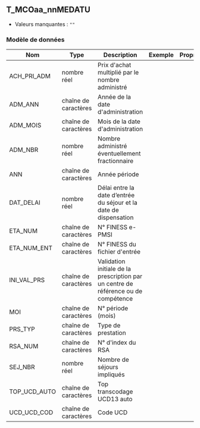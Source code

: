 <!-- SPDX-License-Identifier: MPL-2.0 -->
## T_MCOaa_nnMEDATU

- Valeurs manquantes : `""`

### Modèle de données

|Nom|Type|Description|Exemple|Propriétés|
|-|-|-|-|-|
|ACH_PRI_ADM|nombre réel|Prix d'achat multiplié par le nombre administré|||
|ADM_ANN|chaîne de caractères|Année de la date d'administration|||
|ADM_MOIS|chaîne de caractères|Mois de la date d'administration|||
|ADM_NBR|nombre réel|Nombre administré éventuellement fractionnaire|||
|ANN|chaîne de caractères|Année période|||
|DAT_DELAI|nombre réel|Délai entre la date d’entrée du séjour et la date de dispensation|||
|ETA_NUM|chaîne de caractères|N° FINESS e-PMSI|||
|ETA_NUM_ENT|chaîne de caractères|N° FINESS du fichier d'entrée|||
|INI_VAL_PRS|chaîne de caractères|Validation initiale de la prescription par un centre de référence ou de compétence|||
|MOI|chaîne de caractères|N° période (mois)|||
|PRS_TYP|chaîne de caractères|Type de prestation|||
|RSA_NUM|chaîne de caractères|N° d'index du RSA|||
|SEJ_NBR|nombre réel|Nombre de séjours impliqués|||
|TOP_UCD_AUTO|chaîne de caractères|Top transcodage UCD13 auto|||
|UCD_UCD_COD|chaîne de caractères|Code UCD|||
